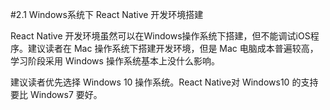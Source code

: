 #2.1 Windows系统下 React Native 开发环境搭建 

React Native 开发环境虽然可以在Windows操作系统下搭建，但不能调试iOS程序。建议读者在 Mac 操作系统下搭建开发环境，但是 Mac 电脑成本普遍较高，学习阶段采用 Windows 操作系统基本上没什么影响。

建议读者优先选择 Windows 10 操作系统。React Native对 Windows10 的支持要比 Windows7 要好。

